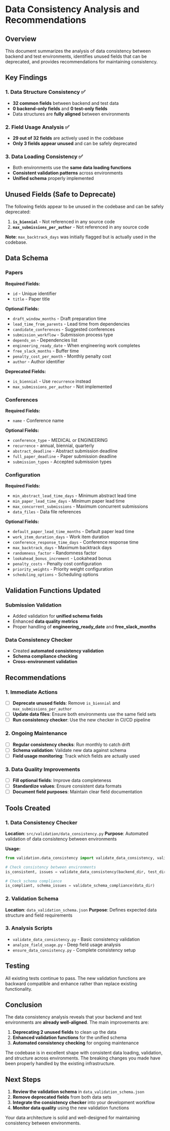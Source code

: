 # Data Consistency Analysis and Recommendations

## Overview

This document summarizes the analysis of data consistency between backend and test environments, identifies unused fields that can be deprecated, and provides recommendations for maintaining consistency.

## Key Findings

### 1. Data Structure Consistency ✅
- **32 common fields** between backend and test data
- **0 backend-only fields** and **0 test-only fields**
- Data structures are **fully aligned** between environments

### 2. Field Usage Analysis ✅
- **29 out of 32 fields** are actively used in the codebase
- **Only 3 fields appear unused** and can be safely deprecated

### 3. Data Loading Consistency ✅
- Both environments use the **same data loading functions**
- **Consistent validation patterns** across environments
- **Unified schema** properly implemented

## Unused Fields (Safe to Deprecate)

The following fields appear to be unused in the codebase and can be safely deprecated:

1. **`is_biennial`** - Not referenced in any source code
2. **`max_submissions_per_author`** - Not referenced in any source code

**Note**: `max_backtrack_days` was initially flagged but is actually used in the codebase.

## Data Schema

### Papers
**Required Fields:**
- `id` - Unique identifier
- `title` - Paper title

**Optional Fields:**
- `draft_window_months` - Draft preparation time
- `lead_time_from_parents` - Lead time from dependencies
- `candidate_conferences` - Suggested conferences
- `submission_workflow` - Submission process type
- `depends_on` - Dependencies list
- `engineering_ready_date` - When engineering work completes
- `free_slack_months` - Buffer time
- `penalty_cost_per_month` - Monthly penalty cost
- `author` - Author identifier

**Deprecated Fields:**
- `is_biennial` - Use `recurrence` instead
- `max_submissions_per_author` - Not implemented

### Conferences
**Required Fields:**
- `name` - Conference name

**Optional Fields:**
- `conference_type` - MEDICAL or ENGINEERING
- `recurrence` - annual, biennial, quarterly
- `abstract_deadline` - Abstract submission deadline
- `full_paper_deadline` - Paper submission deadline
- `submission_types` - Accepted submission types

### Configuration
**Required Fields:**
- `min_abstract_lead_time_days` - Minimum abstract lead time
- `min_paper_lead_time_days` - Minimum paper lead time
- `max_concurrent_submissions` - Maximum concurrent submissions
- `data_files` - Data file references

**Optional Fields:**
- `default_paper_lead_time_months` - Default paper lead time
- `work_item_duration_days` - Work item duration
- `conference_response_time_days` - Conference response time
- `max_backtrack_days` - Maximum backtrack days
- `randomness_factor` - Randomness factor
- `lookahead_bonus_increment` - Lookahead bonus
- `penalty_costs` - Penalty cost configuration
- `priority_weights` - Priority weight configuration
- `scheduling_options` - Scheduling options

## Validation Functions Updated

### Submission Validation
- Added validation for **unified schema fields**
- Enhanced **data quality metrics**
- Proper handling of **engineering_ready_date** and **free_slack_months**

### Data Consistency Checker
- Created **automated consistency validation**
- **Schema compliance checking**
- **Cross-environment validation**

## Recommendations

### 1. Immediate Actions
- [ ] **Deprecate unused fields**: Remove `is_biennial` and `max_submissions_per_author`
- [ ] **Update data files**: Ensure both environments use the same field sets
- [ ] **Run consistency checker**: Use the new checker in CI/CD pipeline

### 2. Ongoing Maintenance
- [ ] **Regular consistency checks**: Run monthly to catch drift
- [ ] **Schema validation**: Validate new data against schema
- [ ] **Field usage monitoring**: Track which fields are actually used

### 3. Data Quality Improvements
- [ ] **Fill optional fields**: Improve data completeness
- [ ] **Standardize values**: Ensure consistent data formats
- [ ] **Document field purposes**: Maintain clear field documentation

## Tools Created

### 1. Data Consistency Checker
**Location**: `src/validation/data_consistency.py`
**Purpose**: Automated validation of data consistency between environments

**Usage:**
```python
from validation.data_consistency import validate_data_consistency, validate_schema_compliance

# Check consistency between environments
is_consistent, issues = validate_data_consistency(backend_dir, test_dir)

# Check schema compliance
is_compliant, schema_issues = validate_schema_compliance(data_dir)
```

### 2. Validation Schema
**Location**: `data_validation_schema.json`
**Purpose**: Defines expected data structure and field requirements

### 3. Analysis Scripts
- `validate_data_consistency.py` - Basic consistency validation
- `analyze_field_usage.py` - Deep field usage analysis
- `ensure_data_consistency.py` - Complete consistency setup

## Testing

All existing tests continue to pass. The new validation functions are backward compatible and enhance rather than replace existing functionality.

## Conclusion

The data consistency analysis reveals that your backend and test environments are **already well-aligned**. The main improvements are:

1. **Deprecating 2 unused fields** to clean up the data
2. **Enhanced validation functions** for the unified schema
3. **Automated consistency checking** for ongoing maintenance

The codebase is in excellent shape with consistent data loading, validation, and structure across environments. The breaking changes you made have been properly handled by the existing infrastructure.

## Next Steps

1. **Review the validation schema** in `data_validation_schema.json`
2. **Remove deprecated fields** from both data sets
3. **Integrate the consistency checker** into your development workflow
4. **Monitor data quality** using the new validation functions

Your data architecture is solid and well-designed for maintaining consistency between environments.
